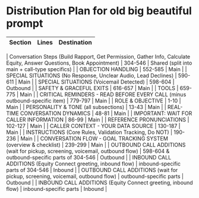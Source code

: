# Distribution Plan for old big beautiful prompt

| Section | Lines | Destination |
|---------|-------|-------------|

| Conversation Steps (Build Rapport, Get Permission, Gather Info, Calculate Equity, Answer Questions, Book Appointment) | 304-546 | Shared (split into main + call-type specifics) |
| OBJECTION HANDLING | 552-585 | Main |
| SPECIAL SITUATIONS (No Response, Unclear Audio, Lead Declines) | 590-611 | Main |
| SPECIAL SITUATIONS (Voicemail Detected) | 598-604 | Outbound |
| SAFETY & GRACEFUL EXITS | 616-657 | Main |
| TOOLS | 659-775 | Main |
| CRITICAL REMINDERS - READ BEFORE EVERY CALL (minus outbound-specific item) | 779-797 | Main |
| ROLE & OBJECTIVE | 1-10 | Main |
| PERSONALITY & TONE (all subsections) | 13-43 | Main |
| REAL-TIME CONVERSATION DYNAMICS | 48-81 | Main |
| IMPORTANT: WAIT FOR CALLER INFORMATION | 86-99 | Main |
| REFERENCE PRONUNCIATIONS | 102-127 | Main |
| CALLER CONTEXT - YOUR DATA SOURCE | 130-187 | Main |
| INSTRUCTIONS (Core Rules, Validation Tracking, Do NOT) | 190-236 | Main |
| CONVERSATION FLOW - GOAL TRACKING SYSTEM (overview & checklist) | 239-299 | Main |
| OUTBOUND CALL ADDITIONS (wait for pickup, screening, voicemail, outbound flow) | 598-604 & outbound-specific parts of 304-546 | Outbound |
| INBOUND CALL ADDITIONS (Equity Connect greeting, inbound flow) | inbound-specific parts of 304-546 | Inbound |
| OUTBOUND CALL ADDITIONS (wait for pickup, screening, voicemail, outbound flow) | outbound-specific parts | Outbound |
| INBOUND CALL ADDITIONS (Equity Connect greeting, inbound flow) | inbound-specific parts | Inbound |
